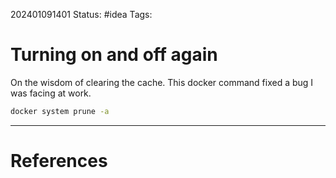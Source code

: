
202401091401
Status: #idea
Tags: 

# Turning on and off again

On the wisdom of clearing the cache. This docker command fixed a bug I was facing at work.

```sh
docker system prune -a
```


___
# References